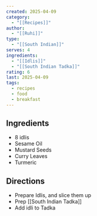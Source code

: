 ```yaml
---
created: 2025-04-09
category:
  - "[[Recipes]]"
author:
  - "[[Ruhi]]"
type:
  - "[[South Indian]]"
serves: 4
ingredients:
  - "[[Idlis]]"
  - "[[South Indian Tadka]]"
rating: 6
last: 2025-04-09
tags:
  - recipes
  - food
  - breakfast
---
```

## Ingredients

- 8 idlis
- Sesame Oil
- Mustard Seeds
- Curry Leaves
- Turmeric

## Directions

- Prepare Idlis, and slice them up
- Prep [[South Indian Tadka]]
- Add idli to Tadka